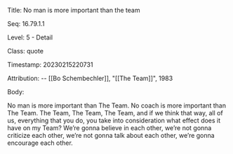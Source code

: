 Title:  No man is more important than the team

Seq:    16.79.1.1

Level:  5 - Detail

Class:  quote

Timestamp: 20230215220731

Attribution: -- [[Bo Schembechler]], "[[The Team]]", 1983

Body:

No man is more important than The Team. No coach is more important than The Team. The Team, The Team, The Team, and if we think that way, all of us, everything that you do, you take into consideration what effect does it have on my Team? We’re gonna believe in each other, we’re not gonna criticize each other, we’re not gonna talk about each other, we’re gonna encourage each other.


